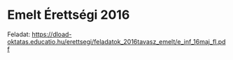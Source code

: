 # Emelt Érettségi 2016

Feladat: https://dload-oktatas.educatio.hu/erettsegi/feladatok_2016tavasz_emelt/e_inf_16maj_fl.pdf
